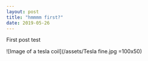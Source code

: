 ```yaml
---
layout: post
title: "hmmmm first?"
date: 2019-05-26
---
```


First post test

![Image of a tesla coil](/assets/Tesla fine.jpg =100x50)
